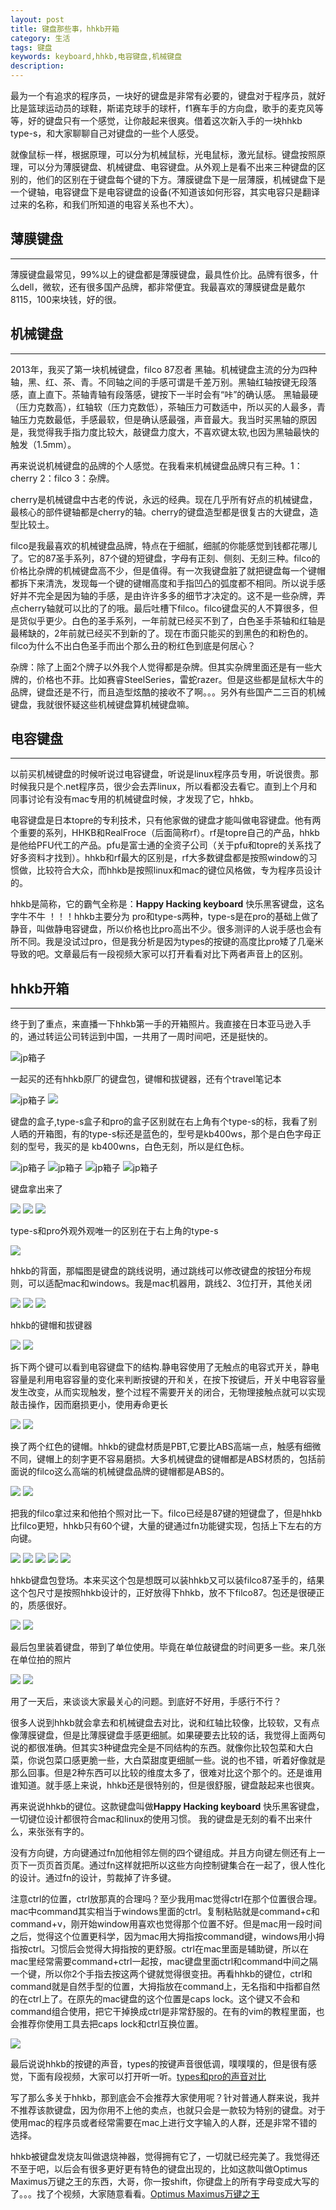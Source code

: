 ```yaml
---
layout: post
title: 键盘那些事，hhkb开箱
category: 生活
tags: 键盘
keywords: keyboard,hhkb,电容键盘,机械键盘
description:
---
```




最为一个有追求的程序员，一块好的键盘是非常有必要的，键盘对于程序员，就好比是篮球运动员的球鞋，斯诺克球手的球杆，f1赛车手的方向盘，歌手的麦克风等等，好的键盘只有一个感觉，让你敲起来很爽。借着这次新入手的一块hhkb type-s，和大家聊聊自己对键盘的一些个人感受。

就像鼠标一样，根据原理，可以分为机械鼠标，光电鼠标，激光鼠标。键盘按照原理，可以分为薄膜键盘、机械键盘、电容键盘。从外观上是看不出来三种键盘的区别的，他们的区别在于键盘每个键的下方。薄膜键盘下是一层薄膜，机械键盘下是一个键轴，电容键盘下是电容键盘的设备(不知道该如何形容，其实电容只是翻译过来的名称，和我们所知道的电容关系也不大）。


##  薄膜键盘
---
薄膜键盘最常见，99%以上的键盘都是薄膜键盘，最具性价比。品牌有很多，什么dell，微软，还有很多国产品牌，都非常便宜。我最喜欢的薄膜键盘是戴尔8115，100来块钱，好的很。


##  机械键盘
---

2013年，我买了第一块机械键盘，filco 87忍者 黑轴。机械键盘主流的分为四种轴，黑、红、茶、青。不同轴之间的手感可谓是千差万别。黑轴红轴按键无段落感，直上直下。茶轴青轴有段落感，键按下一半时会有“咔”的确认感。 黑轴最硬（压力克数高），红轴软（压力克数低），茶轴压力可数适中，所以买的人最多，青轴压力克数最低，手感最软，但是确认感最强，声音最大。我当时买黑轴的原因是，我觉得我手指力度比较大，敲键盘力度大，不喜欢键太软,也因为黑轴最快的触发（1.5mm）。

再来说说机械键盘的品牌的个人感觉。在我看来机械键盘品牌只有三种。1：cherry 2：filco 3：杂牌。

cherry是机械键盘中古老的传说，永远的经典。现在几乎所有好点的机械键盘，最核心的部件键轴都是cherry的轴。cherry的键盘造型都是很复古的大键盘，造型比较土。

filco是我最喜欢的机械键盘品牌，特点在于细腻，细腻的你能感觉到钱都花哪儿了。它的87圣手系列，87个键的短键盘，字母有正刻、侧刻、无刻三种。filco的价格比杂牌的机械键盘高不少，但是值得。有一次我键盘脏了就把键盘每一个键帽都拆下来清洗，发现每一个键的键帽高度和手指凹凸的弧度都不相同。所以说手感好并不完全是因为轴的手感，是由许许多多的细节才决定的。这不是一些杂牌，弄点cherry轴就可以比的了的哦。最后吐槽下filco。filco键盘买的人不算很多，但是货似乎更少。白色的圣手系列，一年前就已经买不到了，白色圣手茶轴和红轴是最稀缺的，2年前就已经买不到新的了。现在市面只能买的到黑色的和粉色的。filco为什么不出白色圣手而出个那么丑的粉红色到底是何居心？

杂牌：除了上面2个牌子以外我个人觉得都是杂牌。但其实杂牌里面还是有一些大牌的，价格也不菲。比如赛睿SteelSeries，雷蛇razer。但是这些都是鼠标大牛的品牌，键盘还是不行，而且造型炫酷的接收不了啊。。。另外有些国产二三百的机械键盘，我就很怀疑这些机械键盘算机械键盘嘛。

##  电容键盘
---

以前买机械键盘的时候听说过电容键盘，听说是linux程序员专用，听说很贵。那时候我只是个.net程序员，很少会去弄linux，所以看都没去看它。直到上个月和同事讨论有没有mac专用的机械键盘时候，才发现了它，hhkb。

电容键盘是日本topre的专利技术，只有他家做的键盘才能叫做电容键盘。他有两个重要的系列，HHKB和RealFroce（后面简称rf）。rf是topre自己的产品，hhkb是他给PFU代工的产品。pfu是富士通的全资子公司（关于pfu和topre的关系找了好多资料才找到）。hhkb和rf最大的区别是，rf大多数键盘都是按照window的习惯做，比较符合大众，而hhkb是按照linux和mac的键位风格做，专为程序员设计的。

hhkb是简称，它的霸气全称是：**Happy Hacking keyboard**  快乐黑客键盘，这名字牛不牛 ！！！hhkb主要分为 pro和type-s两种，type-s是在pro的基础上做了静音，叫做静电容键盘，所以价格也比pro高出不少。很多测评的人说手感也会有所不同。我是没试过pro，但是我分析是因为types的按键的高度比pro矮了几毫米导致的吧。文章最后有一段视频大家可以打开看看对比下两者声音上的区别。

##  hhkb开箱
---

终于到了重点，来直播一下hhkb第一手的开箱照片。我直接在日本亚马逊入手的，通过转运公司转运到中国，一共用了一周时间吧，还是挺快的。

![jp箱子](assets/uploads/2015hhkb/IMG_0201.jpg)

一起买的还有hhkb原厂的键盘包，键帽和拔键器，还有个travel笔记本

![jp箱子](assets/uploads/2015hhkb/IMG_0203.jpg)
![](assets/uploads/2015hhkb/IMG_0229.jpg)

键盘的盒子,type-s盒子和pro的盒子区别就在右上角有个type-s的标，我看了别人晒的开箱图，有的type-s标还是蓝色的，型号是kb400ws，那个是白色字母正刻的型号，我买的是 kb400wns，白色无刻，所以是红色标。

![jp箱子](assets/uploads/2015hhkb/IMG_0204.jpg)
![jp箱子](assets/uploads/2015hhkb/IMG_0205.jpg)
![jp箱子](assets/uploads/2015hhkb/IMG_0206.jpg)
![jp箱子](assets/uploads/2015hhkb/IMG_0207.jpg)

键盘拿出来了

![](assets/uploads/2015hhkb/IMG_0208.jpg)
![](assets/uploads/2015hhkb/IMG_0209.jpg)
![](assets/uploads/2015hhkb/IMG_0212.jpg)

type-s和pro外观外观唯一的区别在于右上角的type-s

![](assets/uploads/2015hhkb/IMG_0210.jpg)

hhkb的背面，那幅图是键盘的跳线说明，通过跳线可以修改键盘的按钮分布规则，可以适配mac和windows。我是mac机器用，跳线2、3位打开，其他关闭

![](assets/uploads/2015hhkb/IMG_0211.jpg)
![](assets/uploads/2015hhkb/IMG_0214.jpg)
![](assets/uploads/2015hhkb/IMG_0215.jpg)

hhkb的键帽和拔键器

![](assets/uploads/2015hhkb/IMG_0216.jpg)
![](assets/uploads/2015hhkb/IMG_0217.jpg)

拆下两个键可以看到电容键盘下的结构.静电容使用了无触点的电容式开关，静电容量是利用电容容量的变化来判断按键的开和关，在按下按键后，开关中电容容量发生改变，从而实现触发，整个过程不需要开关的闭合，无物理接触点就可以实现敲击操作，因而磨损更小，使用寿命更长

![](http://igao7.qiniudn.com/uploads/07-2/-4/07-22-49-85.jpg)
![](assets/uploads/2015hhkb/IMG_0218.jpg)

换了两个红色的键帽。hhkb的键盘材质是PBT,它要比ABS高端一点，触感有细微不同，键帽上的刻字更不容易磨损。大多机械键盘的键帽都是ABS材质的，包括前面说的filco这么高端的机械键盘品牌的键帽都是ABS的。

![](assets/uploads/2015hhkb/IMG_0219.jpg)
![](assets/uploads/2015hhkb/IMG_0220.jpg)



把我的filco拿过来和他拍个照对比一下。filco已经是87键的短键盘了，但是hhkb比filco更短，hhkb只有60个键，大量的键通过fn功能键实现，包括上下左右的方向键。

![](assets/uploads/2015hhkb/IMG_0223.jpg)
![](assets/uploads/2015hhkb/IMG_0224.jpg)
![](assets/uploads/2015hhkb/IMG_0225.jpg)
![](assets/uploads/2015hhkb/IMG_0226.jpg)
![](assets/uploads/2015hhkb/IMG_0227.jpg)

hhkb键盘包登场。本来买这个包是想既可以装hhkb又可以装filco87圣手的，结果这个包尺寸是按照hhkb设计的，正好放得下hhkb，放不下filco87。包还是很硬正的，质感很好。

![](assets/uploads/2015hhkb/IMG_0222.jpg)
![](assets/uploads/2015hhkb/IMG_0228.jpg)

最后包里装着键盘，带到了单位使用。毕竟在单位敲键盘的时间更多一些。来几张在单位拍的照片

![](assets/uploads/2015hhkb/IMG_0233.jpg)
![](assets/uploads/2015hhkb/IMG_0235.jpg)

用了一天后，来谈谈大家最关心的问题。到底好不好用，手感行不行？

很多人说到hhkb就会拿去和机械键盘去对比，说和红轴比较像，比较软，又有点像薄膜键盘，但是比薄膜键盘手感更细腻。如果硬要去比较的话，我觉得上面两句说的都很准确。但其实3种键盘完全是不同结构的东西。就像你比较包菜和大白菜，你说包菜口感更脆一些，大白菜甜度更细腻一些。说的也不错，听着好像就是那么回事。但是2种东西可以比较的维度太多了，很难对比这个那个的。还是谁用谁知道。就手感上来说，hhkb还是很特别的，但是很舒服，键盘敲起来也很爽。

再来说说hhkb的键位。这款键盘叫做**Happy Hacking keyboard**  快乐黑客键盘，一切键位设计都很符合mac和linux的使用习惯。 我的键盘是无刻的看不出来什么，来张张有字的。

没有方向键，方向键通过fn加他相邻左侧的四个键组成。并且方向键左侧还有上一页下一页页首页尾。通过fn这样就把所以这些方向控制键集合在一起了，很人性化的设计。通过fn的设计，剪裁掉了许多键。

注意ctrl的位置，ctrl放那真的合理吗？至少我用mac觉得ctrl在那个位置很合理。mac中command其实相当于windows里面的ctrl。复制粘贴就是command+c和command+v，刚开始window用喜欢也觉得那个位置不好。但是mac用一段时间之后，觉得这个位置更科学，因为mac用大拇指按command键，windows用小拇指按ctrl。习惯后会觉得大拇指按的更舒服。ctrl在mac里面是辅助键，所以在mac里经常需要command+ctrl一起按，mac键盘里面ctrl和command中间之隔一个键，所以你2个手指去按这两个键就觉得很变扭。再看hhkb的键位，ctrl和command就是自然手型的位置，大拇指放在command上，无名指和中指都自然的在ctrl上了。在原先的mac键盘的这个位置是caps lock。这个键又不会和command组合使用，把它干掉换成ctrl是非常舒服的。在有的vim的教程里面，也会推荐你使用工具去把caps lock和ctrl互换位置。

![](assets/uploads/2015hhkb/IMG_0115.jpg)

最后说说hhkb的按键的声音，types的按键声音很低调，噗噗噗的，但是很有感觉，下面有段视频，大家可以打开听一听。[types和pro的声音对比](http://www.tudou.com/programs/view/O4KNR_VTW70)


写了那么多关于hhkb，那到底会不会推荐大家使用呢？针对普通人群来说，我并不推荐该款键盘，因为你用不上他的卖点，也就只会是一款较为特别的键盘。对于使用mac的程序员或者经常需要在mac上进行文字输入的人群，还是非常不错的选择。

hhkb被键盘发烧友叫做退烧神器，觉得拥有它了，一切就已经完美了。我觉得还不至于吧，以后会有很多更好更有特色的键盘出现的，比如这款叫做Optimus Maximus万键之王的东西，大哥，你一按shift，你键盘上的所有字母变成大写的了。。。找了个视频，大家随意看看。[Optimus Maximus万键之王](http://www.tudou.com/programs/view/UMk69iYNoSo)




